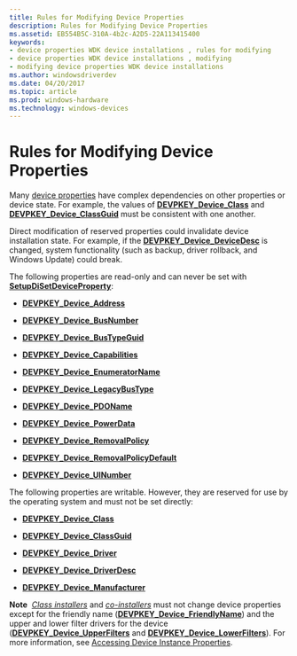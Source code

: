 ```yaml
---
title: Rules for Modifying Device Properties
description: Rules for Modifying Device Properties
ms.assetid: EB554B5C-310A-4b2c-A2D5-22A113415400
keywords:
- device properties WDK device installations , rules for modifying
- device properties WDK device installations , modifying
- modifying device properties WDK device installations
ms.author: windowsdriverdev
ms.date: 04/20/2017
ms.topic: article
ms.prod: windows-hardware
ms.technology: windows-devices
---
```


# Rules for Modifying Device Properties


Many [device properties](device-properties.md) have complex dependencies on other properties or device state. For example, the values of [**DEVPKEY_Device_Class**](https://msdn.microsoft.com/library/windows/hardware/ff542385) and [**DEVPKEY_Device_ClassGuid**](https://msdn.microsoft.com/library/windows/hardware/ff542388) must be consistent with one another.

Direct modification of reserved properties could invalidate device installation state. For example, if the [**DEVPKEY_Device_DeviceDesc**](https://msdn.microsoft.com/library/windows/hardware/ff542407) is changed, system functionality (such as backup, driver rollback, and Windows Update) could break.

The following properties are read-only and can never be set with [**SetupDiSetDeviceProperty**](https://msdn.microsoft.com/library/windows/hardware/ff552163):

-   [**DEVPKEY_Device_Address**](https://msdn.microsoft.com/library/windows/hardware/ff542359)

-   [**DEVPKEY_Device_BusNumber**](https://msdn.microsoft.com/library/windows/hardware/ff542364)

-   [**DEVPKEY_Device_BusTypeGuid**](https://msdn.microsoft.com/library/windows/hardware/ff542371)

-   [**DEVPKEY_Device_Capabilities**](https://msdn.microsoft.com/library/windows/hardware/ff542373)

-   [**DEVPKEY_Device_EnumeratorName**](https://msdn.microsoft.com/library/windows/hardware/ff542489)

-   [**DEVPKEY_Device_LegacyBusType**](https://msdn.microsoft.com/library/windows/hardware/ff542541)

-   [**DEVPKEY_Device_PDOName**](https://msdn.microsoft.com/library/windows/hardware/ff542580)

-   [**DEVPKEY_Device_PowerData**](https://msdn.microsoft.com/library/windows/hardware/ff542586)

-   [**DEVPKEY_Device_RemovalPolicy**](https://msdn.microsoft.com/library/windows/hardware/ff542597)

-   [**DEVPKEY_Device_RemovalPolicyDefault**](https://msdn.microsoft.com/library/windows/hardware/ff542603)

-   [**DEVPKEY_Device_UINumber**](https://msdn.microsoft.com/library/windows/hardware/ff542660)

The following properties are writable. However, they are reserved for use by the operating system and must not be set directly:

-   [**DEVPKEY_Device_Class**](https://msdn.microsoft.com/library/windows/hardware/ff542385)

-   [**DEVPKEY_Device_ClassGuid**](https://msdn.microsoft.com/library/windows/hardware/ff542388)

-   [**DEVPKEY_Device_Driver**](https://msdn.microsoft.com/library/windows/hardware/ff542427)

-   [**DEVPKEY_Device_DriverDesc**](https://msdn.microsoft.com/library/windows/hardware/ff542436)

-   [**DEVPKEY_Device_Manufacturer**](https://msdn.microsoft.com/library/windows/hardware/ff542558)

**Note**  [*Class installers*](https://msdn.microsoft.com/library/windows/hardware/ff556274#wdkgloss-class-installer) and [*co-installers*](https://msdn.microsoft.com/library/windows/hardware/ff556274#wdkgloss-co-installer) must not change device properties except for the friendly name ([**DEVPKEY_Device_FriendlyName**](https://msdn.microsoft.com/library/windows/hardware/ff542502)) and the upper and lower filter drivers for the device ([**DEVPKEY_Device_UpperFilters**](https://msdn.microsoft.com/library/windows/hardware/ff542667) and [**DEVPKEY_Device_LowerFilters**](https://msdn.microsoft.com/library/windows/hardware/ff542554)). For more information, see [Accessing Device Instance Properties](accessing-device-instance-properties--windows-vista-and-later-.md).

 

 

 





